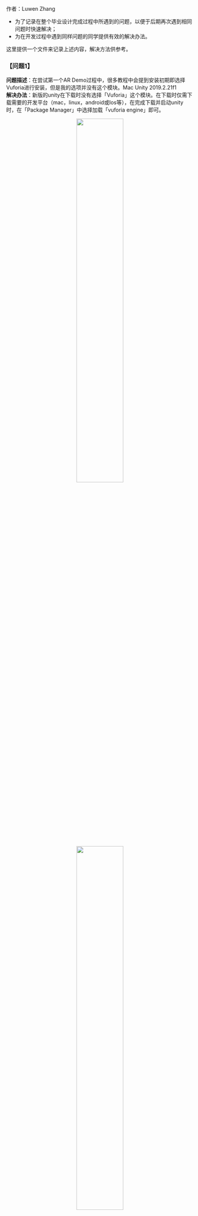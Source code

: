 作者：Luwen Zhang  
- 为了记录在整个毕业设计完成过程中所遇到的问题，以便于后期再次遇到相同问题时快速解决；
- 为在开发过程中遇到同样问题的同学提供有效的解决办法。
    
这里提供一个文件来记录上述内容，解决方法供参考。    

### 【问题1】  
**问题描述**：在尝试第一个AR Demo过程中，很多教程中会提到安装初期即选择Vuforia进行安装，但是我的选项并没有这个模块。Mac Unity 2019.2.21f1    
**解决办法**：新版的unity在下载时没有选择「Vuforia」这个模块。在下载时仅需下载需要的开发平台（mac，linux，android或Ios等），在完成下载并启动unity时，在「Package Manager」中选择加载「vuforia engine」即可。    

<div align=center><img src="https://github.com/clarazwen/ProgressReport/blob/master/ProblemsAndSolutions/ProblemPictures/Problem1_a.jpg" width="50%" height="50%"/></div>     
<div align=center><img src="https://github.com/clarazwen/ProgressReport/blob/master/ProblemsAndSolutions/ProblemPictures/Problem1_b.jpg" width="50%" height="50%"/></div>     

### 【问题2】  
**问题描述**：网上或是参考书中的内容在进行Vuforia完成第一个AR demo时都有提及到关于「XR setting」的修改,例如[Unity+Vuforia AR入门](https://www.jianshu.com/p/2fc8c986d57d) ,然而在我自己开发的过程中都没有找到这些设定修改的位置。    

<div align=center><img src="https://github.com/clarazwen/ProgressReport/blob/master/ProblemsAndSolutions/ProblemPictures/Problem2.jpg" width="50%" height="50%"/></div>     

**解决办法**：在学习了相关教程后,思考认为可能是当前unity 版本过新。曾经出现的问题已经都修复好，现在无需进行此类冗杂的操作，也可能是mac端无需进行这些操作。       
在跳过了各类教程中这部分的步骤后，直接进行接下来的操作（如建立AR Camera，导入ImageTarget等），再运行程序，发现并未报错。   


### 【问题3】  
**问题描述**：学习过程中了解到Vuforia主要使用各种「识别」的方式来实现AR效果，然而本毕业设计并不涉及到图像识别。  

**解决办法**：在b站[ARKit入门](https://www.bilibili.com/video/av77532231)，Youtube等浏览了很多的相关学习视频。vuforia更适合于识图展示模型，ARKit无需图像识别，可以直接在当前屏幕上显示模型并对其进行处理，更适合于本毕业设计这种家居测量与模型演示的功能[演示视频：HouseAR-基于ARKit的增强现实应用](https://www.bilibili.com/video/av36920062)。  
尽管已经花费了一些时间学习了Vuforia，但是为了提高本应用的适用性以及可开发性，决定更换使用ARKit以完成后续的工作。  

### 【问题4】  
*注：对于本问题出现的原因我尚未了解，以下解决办法仅针对本情况.*   
**问题描述**：在将本地文件使用git提交到远程仓库，以及初始化git时遇到了一些问题。 在生成ssh，复制ssh，关联仓库，登陆 git@github.com 账号后都没有问题，在进行push文件时，会出现git push 时出现「Connection closed by remote host」或「Connection reset by peer」。  
**解决办法**：
- 关于「Connection closed by remote host」的问题，很多网友解释可能是[对应问题：路由器的影响](https://segmentfault.com/q/1010000006743721/a-1020000006743912)，对于这一部分其实我不是非常理解。但是对于部分回答中提到的「全局代理」等，考虑到我的电脑没有任何路由器加速设备，若是网络有影响或被拦截的话仅可能是SSR的影响。    
- 此外，部分遇到同样问题的网友解释为是网络权限限制，开启公司VPN，调整为公司内网即可。  
- 最直接的解决办法是：在使用push上传代码时，关闭ssr；对于内网等问题，在关闭ssr之后，开启了GlobalProtect(BUPT VPN)。  
- [Connection closed by remote host的对应问题：网络劫持](https://blog.csdn.net/solo_ws/article/details/52484388)，按照其中的方法，在host中加入GitHub的IP。  
~~~ 
1.# 进入终端   
sudo vi /etc/hosts  
2.# 输入 password
3.# 进入hosts，按“i”，进入编辑模式，添加host
192.30.253.112 github.com
4.# control+c 退出编辑模式
5.# 输入 :wq ，保存退出#
~~~  
全部完成上述步骤后，再次输入`git push/pull origin master`即可成功完成了从git上pull代码以及push代码到仓库上。  

### 【问题5】   
**问题描述**：在转换为使用ARKit开发之后，使用苹果生态原生开发平台进行开发。在使用XCode的ARKit，并且将在模拟器上运行完成的代码运行到真机(IPad Pro)上时，遇到了以下问题。  
1. This device is running iOS 13.3 (17C54),which may not be supported by this version of Xcode.[问题及解决参考](https://www.jianshu.com/p/49784194c913)      
2. device is busy：preparing debugger support for iPhone.    
3. Development cannot be enabled while your device is locked.       
4. [iOS真机调试问题](https://www.jianshu.com/p/99c441070b22)「The maximum number of apps for free development profiles has been reached.」  

**解决办法**：  
1. 在https://github.com/iGhibli/iOS-DeviceSupport 找到对应版本的支持文件放到` /Applications/Xcode.app/Contents/Developer/Platforms/iPhoneOS.platform/DeviceSupport `目录下。    
2. 等待。或者重启XCode，并且在IPad上删除对应的apk，再次构建项目。    
3. 原因是电脑与Ipad尚未互相信任，在将Ipad连接到Mac时都需要选择「信任本台设备」。此外，在iPad端，进入`设置->通用->设备管理->开发者app->进入对应的app`进行验证，完成验证后即可正常运行。    
4. 苹果的免费App ID只能运行2个应用程序，连接iPad 打开`Xcode->Window->Devices`，删除非本次运行的程序或者在iPad直接卸载应用也可。  

### 【问题6】    
**问题描述**：在完成平面检测代码的过程中发现缺失PlaneNode这一个类的内容，尚未找到对应文件。      
**解决办法**：  
&#8195;因为在参考书籍的后面的学习中都会接着前面的开发继续，在解决了这一个问题之后才可以进行后续的问题。否则暂时使用其他的方式进行同样功能的实现，尚不了解会对未来的开发造成什么影响。      
&#8195;对于平面检测，在网上找了其他教程同样实现了该功能。在部分代码中找到了类似作用的文件，如Plane类等。    
&#8195;在不断的寻找中，在CodeForge上找到了一个比较接近的文件[提供了PlaneNode.h的工程](http://www.codeforge.cn/article/522070)。阅读了其工程内对应的ViewController.m文件，发现对于「添加锚点」这一实现方式基本一致。  
&#8195; **0308**补充：
关于PlaneNode类，不同的教程有不同的实现方式。但是大同小异，我找到的这个也不能完全替换，也要根据接口进行实际的修改才行。对于平面上锚点的更新与删除，主要分成   
~~~  
initWithPlaneAnchor;  
updateNodeWithPlaneAnchor;    
planeNodeWithAnchor;  
removePlaneNodeWithAnchor; 
~~~  
四个函数内容。按照可成功运行的工程文件，仿照完成上述四个功能函数即可，不必过分限制于同名文件。  

### 【问题7】  
iOS开发系列   
**问题描述**：The entitlements specified in your application’s Code Signing Entitlements file are invalid, not permitted, or do not match those specified in your provisioning profile. (0xE8008016).    
**解决办法**：[类似问题参考](https://www.jianshu.com/p/1ba52e347490)，但是我自己只是重启XCode再重新构建即可。


### 【问题8】  
iOS开发系列  
**问题描述**：[access] This app has crashed because it attempted to access privacy-sensitive data without a usage description.  The app's Info.plist must contain an NSCameraUsageDescription key with a string value explaining to the user how the app uses this data.  
**解决办法**：本问题出现在构建他人的工程文件时。同样是ARKit系列的项目代码，在下载到本地进行构建尝试时，需要在info.list文件中的Information Property List加入对应camera的权限。  

<div align=center><img src="https://github.com/clarazwen/ProgressReport/blob/master/Pictures/info.list_1.png" width="50%" height="50%"/></div>      

同时，还要在Required device capabilities中加入新的item-arkit。只有完成上述两个设置后，才可以成功运行他人的示例代码。  

### 【问题9】 
**问题描述**：对于在unity中使用ARKit的方式，也发现了一些教程中有提到关于unity和iOS原生代码的交互问题。  
如何在Unity中加入已经在iOS原生平台上完成的功能，在unity中使用arkit sdk并生成iOS应用文件，是接下来要解决的问题。  

### 【问题10】
**问题描述**：在目前的开发中，使用到的模型都是苹果官方或者样例代码文件中使用到的模型文件，部分模型文件为.scn。  
有一些教程中有提到使用3d Max导出.scn文件，这一部分还没有尝试。  
如果使用unity的话是否模型的格式可以放宽呢？  
需要解决的是：之前找到的家具模型库的模型文件是否可以使用，且是否可以通过别的建模软件导出为所需的文件。  

### 【问题11】
**问题描述**：Unity-ARKit-Plugin在asset store中不再支持  
**解决办法**：好像是因为unity现在比较推ARFoundation，也就是ARKit和ARCore的整合插件。网络上大部分教程中所提到的插件Unity-ARKit-Plugin在asset store中不再支持，只能在网络上找网盘下载了....如有哪位同学需要该package可以联系我。  

### 【问题12】  
**问题描述**：测试样例ARKitRemote运行起来非常的卡顿，界面刷新非常慢。  
**解决办法**：几乎已经卡到没办法有任何有效的操作了，只是可以运行，但是console还是输出了许多错误。   
<div align=center><img src="https://github.com/clarazwen/ProgressReport/blob/master/Pictures/TestPictures_Tutorial/screenshot_arkitremote_test1.jpg" width="50%" height="50%"/></div>   

以上这种远程的奇怪工程我不再试了，所以这些问题我也不准备解决了。解决本问题的方式是逃避问题。下方是在csdn博客上找到的其中一种解决办法，未尝试，供参考。  
<div align=center><img src="https://github.com/clarazwen/ProgressReport/blob/master/ProblemsAndSolutions/ProblemPictures/ARkitRemoteStuck.png" width="50%" height="50%"/></div>  

### 【问题13】  
**问题描述**：ARSession中arsession.Raycast()函数丢失  
**解决办法**：参考：[unity中的提问Foundation AR, ARSessionOrigin doesn't reconize the Raycast method?](https://forum.unity.com/threads/foundation-ar-arsessionorigin-doesnt-reconize-the-raycast-method.680296/#post-5324931)以及
[在教程作者的github上的issue中的问题ARSessionOrigin has no member Raycast](https://github.com/TheUnityWorkbench/tuw-arfoundation-demo/issues/1)  
package manager中有提供ARKit，ARFoundation等包。注意不同版本下有细微的差别，比如ARKit 3.0版本就没有Raycast函数了，只能降级回1.0.0进行操作。当然，同样的功能可以使用新版本中其他的函数进行替换。   

### 【问题14】  
**问题描述**：.max文件只能用3dmax打开，而且我的MacBook pro不能安装3DMax  
**解决办法**：已经让别人把我的小dell邮寄过来了...    




## 开发过程中可能会踩的坑  

<div align=center><img src="https://github.com/clarazwen/ProgressReport/blob/master/Pictures/NameChanged.png" width="40%" height="40%"/></div>     

在正式版ARKit中，一些函数名称有修改，在后续若碰到这样的情况可以如此解决。   

~~~  
ARWorldTrackingSessionConfiguration->ARWorldTrackingConfiguration;  
ARSessionConfiguration->ARConfiguration;  
~~~    


